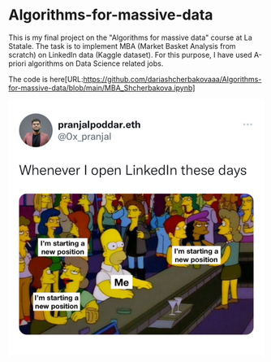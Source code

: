 # Algorithms-for-massive-data

This is my final project on the "Algorithms for massive data" course at La Statale. The task is to implement MBA (Market Basket Analysis from scratch) on LinkedIn data (Kaggle dataset).
For this purpose, I have used A-priori algorithms on Data Science related jobs.

The code is here[URL:https://github.com/dariashcherbakovaaa/Algorithms-for-massive-data/blob/main/MBA_Shcherbakova.ipynb]


![LOL](https://github.com/dariashcherbakovaaa/Algorithms-for-massive-data/blob/meme/meme.jpeg)

